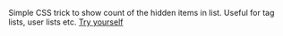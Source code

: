 Simple CSS trick to show count of the hidden items in list.
Useful for tag lists, user lists etc.
[Try yourself](https://yermek-coder.github.io/css-only-counted-list/)
